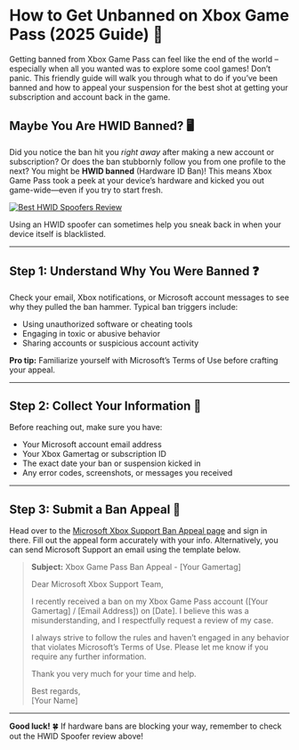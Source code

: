 # How to Get Unbanned on Xbox Game Pass (2025 Guide) 🚀

Getting banned from Xbox Game Pass can feel like the end of the world – especially when all you wanted was to explore some cool games! Don’t panic. This friendly guide will walk you through what to do if you’ve been banned and how to appeal your suspension for the best shot at getting your subscription and account back in the game.

## Maybe You Are HWID Banned? 🖥️

Did you notice the ban hit you *right away* after making a new account or subscription? Or does the ban stubbornly follow you from one profile to the next? You might be **HWID banned** (Hardware ID Ban)! This means Xbox Game Pass took a peek at your device’s hardware and kicked you out game-wide—even if you try to start fresh.

[![Best HWID Spoofers Review](https://img.shields.io/badge/Best%20HWID%20Spoofers-Read%20Review-brightgreen?style=for-the-badge&logo=origin)](https://hwid-spoofer.mystrikingly.com/)

Using an HWID spoofer can sometimes help you sneak back in when your device itself is blacklisted.

---

## Step 1: Understand Why You Were Banned ❓

Check your email, Xbox notifications, or Microsoft account messages to see why they pulled the ban hammer. Typical ban triggers include:
- Using unauthorized software or cheating tools  
- Engaging in toxic or abusive behavior  
- Sharing accounts or suspicious account activity  

**Pro tip:** Familiarize yourself with Microsoft’s Terms of Use before crafting your appeal.

---

## Step 2: Collect Your Information 📝

Before reaching out, make sure you have:
- Your Microsoft account email address  
- Your Xbox Gamertag or subscription ID  
- The exact date your ban or suspension kicked in  
- Any error codes, screenshots, or messages you received  

---

## Step 3: Submit a Ban Appeal 📧

Head over to the [Microsoft Xbox Support Ban Appeal page](https://support.xbox.com/en-US/help/account-profile/manage-account/suspended-or-banned) and sign in there. Fill out the appeal form accurately with your info. Alternatively, you can send Microsoft Support an email using the template below.

> **Subject:** Xbox Game Pass Ban Appeal - [Your Gamertag]  
>  
> Dear Microsoft Xbox Support Team,  
>  
> I recently received a ban on my Xbox Game Pass account ([Your Gamertag] / [Email Address]) on [Date]. I believe this was a misunderstanding, and I respectfully request a review of my case.  
>  
> I always strive to follow the rules and haven’t engaged in any behavior that violates Microsoft’s Terms of Use. Please let me know if you require any further information.  
>  
> Thank you very much for your time and help.  
>  
> Best regards,  
> [Your Name]

---

**Good luck!** 🍀 If hardware bans are blocking your way, remember to check out the HWID Spoofer review above!
